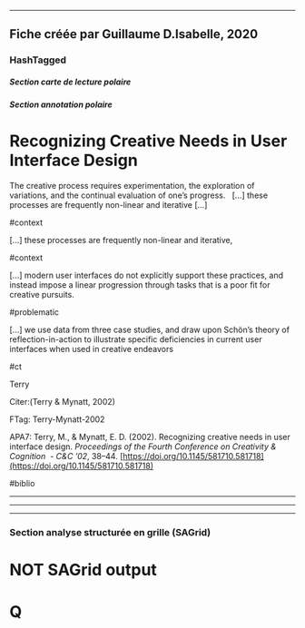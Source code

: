 
----
Fiche créée par Guillaume D.Isabelle, 2020 
---- 

### HashTagged 


##### Section carte de lecture polaire
##### Section annotation polaire
Recognizing Creative Needs in User Interface Design
===================================================



The creative process requires experimentation, the exploration of variations, and the continual evaluation of one’s progress.   [...] these processes are frequently non-linear and iterative [...] 

  

#context



 [...] these processes are frequently non-linear and iterative,

#context



 [...] modern user interfaces do not explicitly support these practices, and instead impose a linear progression through tasks that is a poor fit for creative pursuits.

  

#problematic



 [...] we use data from three case studies, and draw upon Schön’s theory of reflection-in-action to illustrate specific deficiencies in current user interfaces when used in creative endeavors

  

#ct



Terry

  

Citer:(Terry & Mynatt, 2002)

FTag: Terry-Mynatt-2002

APA7: Terry, M., & Mynatt, E. D. (2002). Recognizing creative needs in user interface design. _Proceedings of the Fourth Conference on Creativity & Cognition  - C&C ’02_, 38–44. [https://doi.org/10.1145/581710.581718](https://doi.org/10.1145/581710.581718) [](https://doi.org/10.1145/581710.581718)

#biblio

---------------------------------------------------------------------------------






----

----



### Section analyse structurée en grille (SAGrid)


# NOT SAGrid output

# Q


